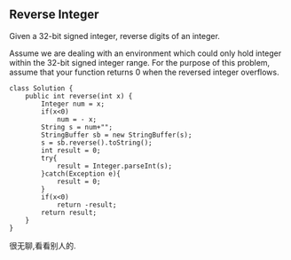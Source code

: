 ## Reverse Integer

Given a 32-bit signed integer, reverse digits of an integer.

Assume we are dealing with an environment which could only hold integer within the 32-bit signed integer range. For the purpose of this problem, assume that your function returns 0 when the reversed integer overflows.

	class Solution {
	    public int reverse(int x) {
	        Integer num = x;
	        if(x<0)
	            num = - x;
	        String s = num+"";
	        StringBuffer sb = new StringBuffer(s);
	        s = sb.reverse().toString();
	        int result = 0;
	        try{
	            result = Integer.parseInt(s);
	        }catch(Exception e){
	            result = 0;    
	        }
	        if(x<0)
	            return -result;
	        return result;
	    }
	}

很无聊,看看别人的.